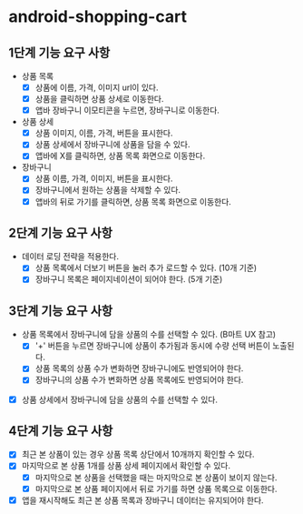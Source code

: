 # android-shopping-cart

## 1단계 기능 요구 사항

- 상품 목록
    - [x] 상품에 이름, 가격, 이미지 url이 있다.
    - [x] 상품을 클릭하면 상품 상세로 이동한다.
    - [x] 앱바 장바구니 이모티콘을 누르면, 장바구니로 이동한다.
- 상품 상세
    - [x] 상품 이미지, 이름, 가격, 버튼을 표시한다.
    - [x] 상품 상세에서 장바구니에 상품을 담을 수 있다.
    - [x] 앱바에 X를 클릭하면, 상품 목록 화면으로 이동한다.
- 장바구니
    - [x] 상품 이름, 가격, 이미지, 버튼을 표시한다.
    - [x] 장바구니에서 원하는 상품을 삭제할 수 있다.
    - [x] 앱바의 뒤로 가기를 클릭하면, 상품 목록 화면으로 이동한다.

## 2단계 기능 요구 사항

- 데이터 로딩 전략을 적용한다.
    - [x] 상품 목록에서 더보기 버튼을 눌러 추가 로드할 수 있다. (10개 기준)
    - [x] 장바구니 목록은 페이지네이션이 되어야 한다. (5개 기준)

## 3단계 기능 요구 사항

- 상품 목록에서 장바구니에 담을 상품의 수를 선택할 수 있다. (B마트 UX 참고)
    - [x] '+' 버튼을 누르면 장바구니에 상품이 추가됨과 동시에 수량 선택 버튼이 노출된다.
    - [x] 상품 목록의 상품 수가 변화하면 장바구니에도 반영되어야 한다.
    - [x] 장바구니의 상품 수가 변화하면 상품 목록에도 반영되어야 한다.
- [x] 상품 상세에서 장바구니에 담을 상품의 수를 선택할 수 있다.

## 4단계 기능 요구 사항

- [x] 최근 본 상품이 있는 경우 상품 목록 상단에서 10개까지 확인할 수 있다.
- [x] 마지막으로 본 상품 1개를 상품 상세 페이지에서 확인할 수 있다.
    - [x] 마지막으로 본 상품을 선택했을 때는 마지막으로 본 상품이 보이지 않는다.
    - [x] 마지막으로 본 상품 페이지에서 뒤로 가기를 하면 상품 목록으로 이동한다.
- [x] 앱을 재시작해도 최근 본 상품 목록과 장바구니 데이터는 유지되어야 한다.
